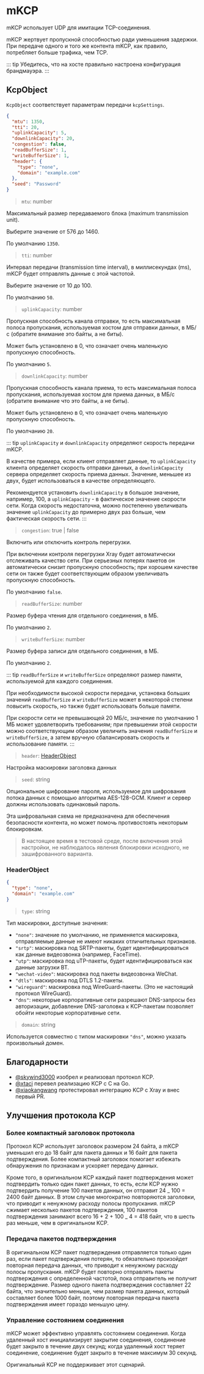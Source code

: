 # mKCP

mKCP использует UDP для имитации TCP-соединения.

mKCP жертвует пропускной способностью ради уменьшения задержки. При передаче
одного и того же контента mKCP, как правило, потребляет больше трафика, чем TCP.

::: tip Убедитесь, что на хосте правильно настроена конфигурация брандмауэра.
:::

## KcpObject

`KcpObject` соответствует параметрам передачи `kcpSettings`.

```json
{
  "mtu": 1350,
  "tti": 20,
  "uplinkCapacity": 5,
  "downlinkCapacity": 20,
  "congestion": false,
  "readBufferSize": 1,
  "writeBufferSize": 1,
  "header": {
    "type": "none",
    "domain": "example.com"
  },
  "seed": "Password"
}
```

> `mtu`: number

Максимальный размер передаваемого блока (maximum transmission unit).

Выберите значение от 576 до 1460.

По умолчанию `1350`.

> `tti`: number

Интервал передачи (transmission time interval), в миллисекундах (ms), mKCP будет
отправлять данные с этой частотой.

Выберите значение от 10 до 100.

По умолчанию `50`.

> `uplinkCapacity`: number

Пропускная способность канала отправки, то есть максимальная полоса пропускания,
используемая хостом для отправки данных, в МБ/с (обратите внимание это байты, а
не биты).

Может быть установлено в 0, что означает очень маленькую пропускную способность.

По умолчанию `5`.

> `downlinkCapacity`: number

Пропускная способность канала приема, то есть максимальная полоса пропускания,
используемая хостом для приема данных, в МБ/с (обратите внимание что это байты,
а не биты).

Может быть установлено в 0, что означает очень маленькую пропускную способность.

По умолчанию `20`.

::: tip `uplinkCapacity` и `downlinkCapacity` определяют скорость передачи mKCP.

В качестве примера, если клиент отправляет данные, то `uplinkCapacity` клиента
определяет скорость отправки данных, а `downlinkCapacity` сервера определяет
скорость приема данных. Значение, меньшее из двух, будет использоваться в
качестве определяющего.

Рекомендуется установить `downlinkCapacity` в большое значение, например, 100, а
`uplinkCapacity` - в фактическое значение скорости сети. Когда скорость
недостаточна, можно постепенно увеличивать значение `uplinkCapacity` до примерно
двух раз больше, чем фактическая скорость сети. :::

> `congestion`: true | false

Включить или отключить контроль перегрузки.

При включении контроля перегрузки Xray будет автоматически отслеживать качество
сети. При серьезных потерях пакетов он автоматически снизит пропускную
способность; при хорошем качестве сети он также будет соответствующим образом
увеличивать пропускную способность.

По умолчанию `false`.

> `readBufferSize`: number

Размер буфера чтения для отдельного соединения, в МБ.

По умолчанию `2`.

> `writeBufferSize`: number

Размер буфера записи для отдельного соединения, в МБ.

По умолчанию `2`.

::: tip `readBufferSize` и `writeBufferSize` определяют размер памяти,
используемой для каждого соединения.

При необходимости высокой скорости передачи, установка больших значений
`readBufferSize` и `writeBufferSize` может в некоторой степени повысить
скорость, но также будет использовать больше памяти.

При скорости сети не превышающей 20 МБ/с, значение по умолчанию 1 МБ может
удовлетворить требованиям; при превышении этой скорости можно соответствующим
образом увеличить значения `readBufferSize` и `writeBufferSize`, а затем вручную
сбалансировать скорость и использование памяти. :::

> `header`: [HeaderObject](#headerobject)

Настройка маскировки заголовка данных

> `seed`: string

Опциональное шифрование пароля, используемое для шифрования потока данных с
помощью алгоритма AES-128-GCM. Клиент и сервер должны использовать одинаковый
пароль.

Эта шифровальная схема не предназначена для обеспечения безопасности контента,
но может помочь противостоять некоторым блокировкам.

> В настоящее время в тестовой среде, после включения этой настройки, не
> наблюдалось явления блокировки исходного, не зашифрованного варианта.

### HeaderObject

```json
{
  "type": "none",
  "domain": "example.com"
}
```

> `type`: string

Тип маскировки, доступные значения:

- `"none"`: значение по умолчанию, не применяется маскировка, отправляемые
  данные не имеют никаких отличительных признаков.
- `"srtp"`: маскировка под SRTP-пакеты, будет идентифицироваться как данные
  видеозвонка (например, FaceTime).
- `"utp"`: маскировка под uTP-пакеты, будет идентифицироваться как данные
  загрузки BT.
- `"wechat-video"`: маскировка под пакеты видеозвонка WeChat.
- `"dtls"`: маскировка под DTLS 1.2-пакеты.
- `"wireguard"`: маскировка под WireGuard-пакеты. (Это не настоящий протокол
  WireGuard).
- `"dns"`: некоторые корпоративные сети разрешают DNS-запросы без авторизации,
  добавление DNS-заголовка к KCP-пакетам позволяет обойти некоторые
  корпоративные сети.

> `domain`: string

Используется совместно с типом маскировки `"dns"`, можно указать произвольный
домен.

## Благодарности

- [@skywind3000](https://github.com/skywind3000) изобрел и реализовал протокол
  KCP.
- [@xtaci](https://github.com/xtaci) перевел реализацию KCP с C на Go.
- [@xiaokangwang](https://github.com/xiaokangwang) протестировал интеграцию KCP
  с Xray и внес первый PR.

## Улучшения протокола KCP

### Более компактный заголовок протокола

Протокол KCP использует заголовок размером 24 байта, а mKCP уменьшил его до 18
байт для пакета данных и 16 байт для пакета подтверждения. Более компактный
заголовок помогает избежать обнаружения по признакам и ускоряет передачу данных.

Кроме того, в оригинальном KCP каждый пакет подтверждения может подтвердить
только один пакет данных, то есть, если KCP нужно подтвердить получение 100
пакетов данных, он отправит 24 _ 100 = 2400 байт данных. В этом случае
многократно повторяются заголовки, что приводит к ненужному расходу полосы
пропускания. mKCP сжимает несколько пакетов подтверждения, 100 пакетов
подтверждения занимают всего 16 + 2 + 100 _ 4 = 418 байт, что в шесть раз
меньше, чем в оригинальном KCP.

### Передача пакетов подтверждения

В оригинальном KCP пакет подтверждения отправляется только один раз, если пакет
подтверждения потерян, то обязательно произойдет повторная передача данных, что
приводит к ненужному расходу полосы пропускания. mKCP будет повторно отправлять
пакеты подтверждения с определенной частотой, пока отправитель не получит
подтверждение. Размер одного пакета подтверждения составляет 22 байта, что
значительно меньше, чем размер пакета данных, который составляет более 1000
байт, поэтому повторная передача пакета подтверждения имеет гораздо меньшую
цену.

### Управление состоянием соединения

mKCP может эффективно управлять состоянием соединения. Когда удаленный хост
инициализирует закрытие соединения, соединение будет закрыто в течение двух
секунд; когда удаленный хост теряет соединение, соединение будет закрыто в
течение максимум 30 секунд.

Оригинальный KCP не поддерживает этот сценарий.
